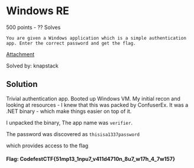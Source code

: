 # Windows RE

500 points - ?? Solves

```
You are given a Windows application which is a simple authentication app. Enter the correct password and get the flag.
```

[Attachment](https://drive.google.com/open?id=1ncmi3VVxzmnj0xFBoFlY5ysnFJGweJr3)

Solved by: knapstack

## Solution

Trivial authentication app. Booted up Windows VM. My initial recon and looking at resources - I knew that this was packed by ConfuserEx. It was a .NET binary - which make things easier on top of it.

I unpacked the binary, The app name was `verifier`. 

The password was discovered as `thisisa1337password`

which provides access to the flag

#### Flag: CodefestCTF{51mp13_1npu7_v411d4710n_8u7_w17h_4_7w157}